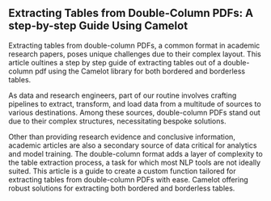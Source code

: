 ## Extracting Tables from Double-Column PDFs: A step-by-step Guide Using Camelot
Extracting tables from double-column PDFs, a common format in academic research papers, poses unique challenges due to their complex layout. This article oultines a step by step guide of extracting tables out of a double-column pdf using the Camelot library for both bordered and borderless tables. 

As data and research engineers, part of our routine involves crafting pipelines to extract, transform, and load data from a multitude of sources to various destinations. Among these sources, double-column PDFs stand out due to their complex structures, necessitating bespoke solutions.

Other than providing research evidence and conclusive information, academic articles are also a secondary source of data critical for analytics and model training. The double-column format adds a layer of complexity to the table extraction process, a task for which most NLP tools are not ideally suited. This article is a guide to create a custom function tailored for extracting tables from double-column PDFs with ease. Camelot offering robust solutions for extracting both bordered and borderless tables.
